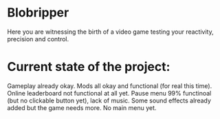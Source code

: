 # Blobripper
Here you are witnessing the birth of a video game testing your reactivity, precision and control.

# Current state of the project:
Gameplay already okay. Mods all okay and functional (for real this time). Online leaderboard not functional at all yet. Pause menu 99% functinoal (but no clickable button yet), lack of music. Some sound effects already added but the game needs more. No main menu yet.
